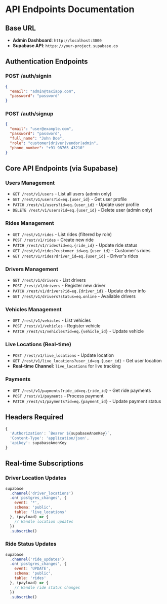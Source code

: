 # API Endpoints Documentation

## Base URL
- **Admin Dashboard**: `http://localhost:3000`
- **Supabase API**: `https://your-project.supabase.co`

## Authentication Endpoints

### POST /auth/signin
```json
{
  "email": "admin@taxiapp.com",
  "password": "password"
}
```

### POST /auth/signup
```json
{
  "email": "user@example.com",
  "password": "password",
  "full_name": "John Doe",
  "role": "customer|driver|vendor|admin",
  "phone_number": "+91 98765 43210"
}
```

## Core API Endpoints (via Supabase)

### Users Management
- `GET /rest/v1/users` - List all users (admin only)
- `GET /rest/v1/users?id=eq.{user_id}` - Get user profile
- `PATCH /rest/v1/users?id=eq.{user_id}` - Update user profile
- `DELETE /rest/v1/users?id=eq.{user_id}` - Delete user (admin only)

### Rides Management
- `GET /rest/v1/rides` - List rides (filtered by role)
- `POST /rest/v1/rides` - Create new ride
- `PATCH /rest/v1/rides?id=eq.{ride_id}` - Update ride status
- `GET /rest/v1/rides?customer_id=eq.{user_id}` - Customer's rides
- `GET /rest/v1/rides?driver_id=eq.{user_id}` - Driver's rides

### Drivers Management
- `GET /rest/v1/drivers` - List drivers
- `POST /rest/v1/drivers` - Register new driver
- `PATCH /rest/v1/drivers?id=eq.{driver_id}` - Update driver info
- `GET /rest/v1/drivers?status=eq.online` - Available drivers

### Vehicles Management
- `GET /rest/v1/vehicles` - List vehicles
- `POST /rest/v1/vehicles` - Register vehicle
- `PATCH /rest/v1/vehicles?id=eq.{vehicle_id}` - Update vehicle

### Live Locations (Real-time)
- `POST /rest/v1/live_locations` - Update location
- `GET /rest/v1/live_locations?user_id=eq.{user_id}` - Get user location
- **Real-time Channel**: `live_locations` for live tracking

### Payments
- `GET /rest/v1/payments?ride_id=eq.{ride_id}` - Get ride payments
- `POST /rest/v1/payments` - Process payment
- `PATCH /rest/v1/payments?id=eq.{payment_id}` - Update payment status

## Headers Required

```javascript
{
  'Authorization': `Bearer ${supabaseAnonKey}`,
  'Content-Type': 'application/json',
  'apikey': supabaseAnonKey
}
```

## Real-time Subscriptions

### Driver Location Updates
```javascript
supabase
  .channel('driver_locations')
  .on('postgres_changes', {
    event: '*',
    schema: 'public',
    table: 'live_locations'
  }, (payload) => {
    // Handle location updates
  })
  .subscribe()
```

### Ride Status Updates
```javascript
supabase
  .channel('ride_updates')
  .on('postgres_changes', {
    event: 'UPDATE',
    schema: 'public',
    table: 'rides'
  }, (payload) => {
    // Handle ride status changes
  })
  .subscribe()
```